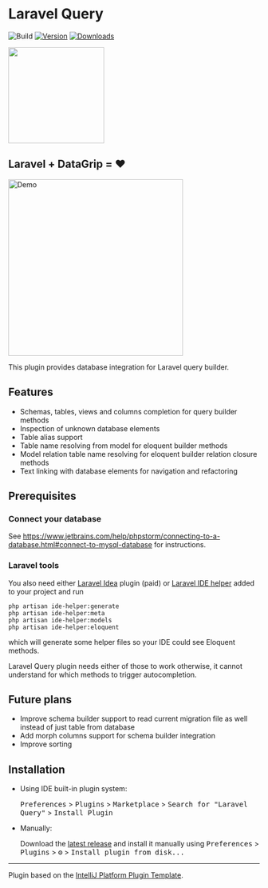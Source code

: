 # Laravel Query

![Build](https://github.com/ekvedaras/laravel-query-intellij/workflows/Build/badge.svg)
[![Version](https://img.shields.io/jetbrains/plugin/v/16309.svg)](https://plugins.jetbrains.com/plugin/16309)
[![Downloads](https://img.shields.io/jetbrains/plugin/d/16309.svg)](https://plugins.jetbrains.com/plugin/16309)

<img src="https://raw.githubusercontent.com/ekvedaras/laravel-query-intellij/main/src/main/resources/META-INF/pluginIcon.svg" width="192" height="192"/>

<!-- Plugin description -->
## Laravel + DataGrip = ♥️

<img src="https://user-images.githubusercontent.com/3586184/110513603-b4522000-8106-11eb-9678-985bf286bf4f.gif" alt="Demo" width="350" height="353"/>

This plugin provides database integration for Laravel query builder.

## Features

* Schemas, tables, views and columns completion for query builder methods
* Inspection of unknown database elements
* Table alias support
* Table name resolving from model for eloquent builder methods
* Model relation table name resolving for eloquent builder relation closure methods
* Text linking with database elements for navigation and refactoring

## Prerequisites

### Connect your database
See <https://www.jetbrains.com/help/phpstorm/connecting-to-a-database.html#connect-to-mysql-database> for instructions.

### Laravel tools

You also need either [Laravel Idea](https://laravel-idea.com) plugin (paid) or [Laravel IDE helper](https://github.com/barryvdh/laravel-ide-helper) added to your project and run 
```shell
php artisan ide-helper:generate
php artisan ide-helper:meta
php artisan ide-helper:models
php artisan ide-helper:eloquent
```
which will generate some helper files so your IDE could see Eloquent methods.

Laravel Query plugin needs either of those to work otherwise, it cannot understand for which methods to trigger autocompletion.
<!-- Plugin description end -->

## Future plans

* Improve schema builder support to read current migration file as well instead of just table from database
* Add morph columns support for schema builder integration
* Improve sorting

## Installation

- Using IDE built-in plugin system:
  
  <kbd>Preferences</kbd> > <kbd>Plugins</kbd> > <kbd>Marketplace</kbd> > <kbd>Search for "Laravel Query"</kbd> >
  <kbd>Install Plugin</kbd>
  
- Manually:

  Download the [latest release](https://github.com/ekvedaras/laravel-query-intellij/releases/latest) and install it manually using
  <kbd>Preferences</kbd> > <kbd>Plugins</kbd> > <kbd>⚙️</kbd> > <kbd>Install plugin from disk...</kbd>

---
Plugin based on the [IntelliJ Platform Plugin Template][template].

[template]: https://github.com/JetBrains/intellij-platform-plugin-template

